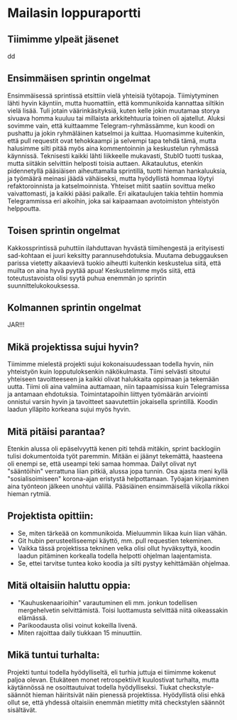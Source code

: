 # Mailasin loppuraportti

## Tiimimme ylpeät jäsenet
dd

## Ensimmäisen sprintin ongelmat

Ensimmäisessä sprintissä etsittiin vielä yhteisiä työtapoja. Tiimiytyminen lähti hyvin käyntiin, mutta huomattiin, että kommunikoida kannattaa siltikin vielä lisää. Tuli jotain väärinkäsityksiä, kuten kelle jokin muutamaa storya sivuava homma kuuluu tai millaista arkkitehtuuria toinen oli ajatellut. Aluksi sovimme vain, että kuittaamme Telegram-ryhmässämme, kun koodi on pushattu ja jokin ryhmäläinen katselmoi ja kuittaa. Huomasimme kuitenkin, että pull requestit ovat tehokkaampi ja selvempi tapa tehdä tämä, mutta halusimme silti pitää myös aina kommentoinnin ja keskustelun ryhmässä käynnissä. Teknisesti kaikki lähti liikkeelle mukavasti, StubIO tuotti tuskaa, mutta siitäkin selvittiin helposti toisia auttaen. Aikataulutus, etenkin pidennetyllä pääsiäisen aiheuttamalla sprintillä, tuotti hieman hankaluuksia, ja työmäärä meinasi jäädä vähäiseksi, mutta hyödyllistä hommaa löytyi refaktoroinnista ja katselmoinnista. Yhteiset miitit saatiin sovittua melko vaivattomasti, ja kaikki pääsi paikalle. Eri aikataulujen takia tehtiin hommia Telegrammissa eri aikoihin, joka sai kaipaamaan avotoimiston yhteistyön helppoutta.

## Toisen sprintin ongelmat

Kakkossprintissä puhuttiin ilahduttavan hyvästä tiimihengestä ja erityisesti sad-kohtaan ei juuri keksitty parannusehdotuksia. Muutama debuggauksen parissa vietetty aikaavievä tuokio aiheutti kuitenkin keskustelua siitä, että muilta on aina hyvä pyytää apua! Keskustelimme myös siitä, että toteutustavoista olisi syytä puhua enemmän jo sprintin suunnittelukokouksessa.

## Kolmannen sprintin ongelmat
JAR!!!

## Mikä projektissa sujui hyvin?
Tiimimme mielestä projekti sujui kokonaisuudessaan todella hyvin, niin yhteistyön kuin lopputuloksenkin näkökulmasta.
Tiimi selvästi sitoutui yhteiseen tavoitteeseen ja kaikki olivat halukkaita oppimaan ja tekemään uutta.
Tiimi oli aina valmiina auttamaan, niin tapaamisissa kuin Telegramissa ja antamaan ehdotuksia.
Toimintatapoihin liittyen työmäärän arviointi onnistui varsin hyvin ja tavoitteet saavutettiin jokaisella sprintillä.
Koodin laadun ylläpito korkeana sujui myös hyvin.

## Mitä pitäisi parantaa?
Etenkin alussa oli epäselvyyttä kenen piti tehdä mitäkin, sprint backlogiin tulisi dokumentoida työt paremmin.
Mitään ei jäänyt tekemättä, haasteena oli enempi se, että useampi teki samaa hommaa.
Dailyt olivat nyt "sääntöihin" verrattuna liian pitkiä, alussa jopa tunnin.
Osa ajasta meni kyllä "sosialisoimiseen" korona-ajan eristystä helpottamaan.
Työajan kirjaaminen aina työnteon jälkeen unohtui välillä.
Pääsiäinen ensimmäisellä viikolla rikkoi hieman rytmiä.

## Projektista opittiin:
* Se, miten tärkeää on kommunikoida. Mieluummin liikaa kuin liian vähän.
* Git hubin perusteelliseempi käyttö, mm. pull requestien tekeminen.
* Vaikka tässä projektissa tekninen velka olisi ollut hyväksyttyä,
koodin laadun pitäminen korkealla todella helpotti ohjelman laajentamista.
* Se, ettei tarvitse tuntea koko koodia ja silti pystyy kehittämään ohjelmaa.

## Mitä oltaisiin haluttu oppia:
* "Kauhuskenaarioihin" varautuminen eli mm. jonkun todellisen mergehelvetin selvittämistä.
Toisi luottamusta selvittää niitä oikeassakin elämässä.
* Parikoodausta olisi voinut kokeilla livenä.
* Miten rajoittaa daily tiukkaan 15 minuuttiin.

## Mikä tuntui turhalta:
Projekti tuntui todella hyödylliseltä, eli turhia juttuja ei tiimimme kokenut paljoa olevan.
Etukäteen monet retrospektiivit kuulostivat turhalta, mutta käytännössä ne osoittautuivat todella hyödylliseksi.
Tiukat checkstyle-säännöt hieman häiritsivät näin pienessä projektissa. Hyödyllistä olisi ehkä ollut se,
että yhdessä oltaisiin enemmän mietitty mitä checkstylen säännöt sisältävät.


